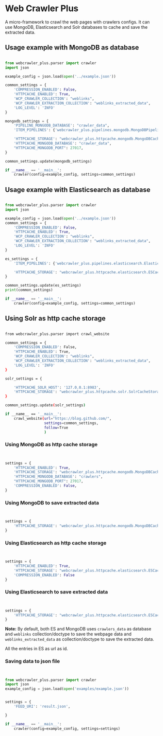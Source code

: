 # Web Crawler Plus


A micro-framework to crawl the web pages with crawlers configs. It can use MongoDB, Elasticsearch and Solr databases to 
cache and save the extracted data.


## Usage example with MongoDB as database

```python

from webcrawler_plus.parser import crawler
import json

example_config = json.load(open('../example.json'))

common_settings = {
    'COMPRESSION_ENABLED': False,
    'HTTPCACHE_ENABLED': True,
    'WCP_CRAWLER_COLLECTION': "weblinks",
    'WCP_CRAWLER_EXTRACTION_COLLECTION': "weblinks_extracted_data",
    'LOG_LEVEL': 'INFO'
}

mongodb_settings = {
    'PIPELINE_MONGODB_DATABASE': "crawler_data",
    'ITEM_PIPELINES': {'webcrawler_plus.pipelines.mongodb.MongoDBPipeline': 1},

    'HTTPCACHE_STORAGE': "webcrawler_plus.httpcache.mongodb.MongoDBCacheStorage",
    'HTTPCACHE_MONGODB_DATABASE': "crawler_data",
    "HTTPCACHE_MONGODB_PORT": 27017,
}

common_settings.update(mongodb_settings)

if __name__ == '__main__':
    crawler(config=example_config, settings=common_settings)

```

## Usage example with Elasticsearch as database

```python

from webcrawler_plus.parser import crawler
import json

example_config = json.load(open('../example.json'))
common_settings = {
    'COMPRESSION_ENABLED': False,
    'HTTPCACHE_ENABLED': True,
    'WCP_CRAWLER_COLLECTION': "weblinks",
    'WCP_CRAWLER_EXTRACTION_COLLECTION': "weblinks_extracted_data",
    'LOG_LEVEL': 'INFO'
}

es_settings = {
    'ITEM_PIPELINES': {'webcrawler_plus.pipelines.elasticsearch.ElasticsearchPipeline': 1},

    'HTTPCACHE_STORAGE': "webcrawler_plus.httpcache.elasticsearch.ESCacheStorage",
}

common_settings.update(es_settings)
print(common_settings)

if __name__ == '__main__':
    crawler(config=example_config, settings=common_settings)

```


## Using Solr as http cache storage

```bash

from webcrawler_plus.parser import crawl_website

common_settings = {
    'COMPRESSION_ENABLED': False,
    'HTTPCACHE_ENABLED': True,
    'WCP_CRAWLER_COLLECTION': "weblinks",
    'WCP_CRAWLER_EXTRACTION_COLLECTION': "weblinks_extracted_data",
    'LOG_LEVEL': 'INFO'
}

solr_settings = {

    'HTTPCACHE_SOLR_HOST': '127.0.0.1:8983',
    'HTTPCACHE_STORAGE': "webcrawler_plus.httpcache.solr.SolrCacheStorage",
}

common_settings.update(solr_settings)

if __name__ == '__main__':
    crawl_website(url="https://blog.github.com/",
                  settings=common_settings,
                  follow=True
                  )

```


### Using MongoDB as http cache storage


```python


settings = {
    'HTTPCACHE_ENABLED': True,
    'HTTPCACHE_STORAGE': "webcrawler_plus.httpcache.mongodb.MongoDBCacheStorage",
    'HTTPCACHE_MONGODB_DATABASE': "crawlers",
    "HTTPCACHE_MONGODB_PORT": 27017,
    'COMPRESSION_ENABLED': False,
}


```

### Using MongoDB to save extracted data

```python


settings = {
    'HTTPCACHE_STORAGE': "webcrawler_plus.httpcache.mongodb.MongoDBCacheStorage",
}

```


### Using Elasticsearch as http cache storage

```python


settings = {
    'HTTPCACHE_ENABLED': True,
    'HTTPCACHE_STORAGE': "webcrawler_plus.httpcache.elasticsearch.ESCacheStorage",
    'COMPRESSION_ENABLED': False
}

```

### Using Elasticsearch to save extracted data

```python


settings = {
    'HTTPCACHE_STORAGE': "webcrawler_plus.httpcache.elasticsearch.ESCacheStorage"
}

```

**Note:** By default, both ES and MongoDB uses `crawlers_data` as database and `weblinks` collection/doctype
to save the webpage data and `weblinks_extracted_data` as collection/doctype to save the extracted data.

All the entries in ES as url as id.


### Saving data to json file
```python


from webcrawler_plus.parser import crawler
import json
example_config = json.load(open('examples/example.json'))


settings = {
    'FEED_URI': 'result.json',

}

if __name__ == '__main__':
    crawler(config=example_config, settings=settings)


```


